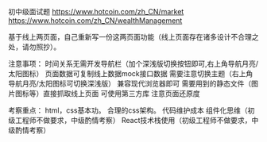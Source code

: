 初中级面试题
https://www.hotcoin.com/zh_CN/market
https://www.hotcoin.com/zh_CN/wealthManagement

基于线上两页面，自己重新写一份这两页面功能（线上页面存在诸多设计不合理之处，请勿照抄）。

注意事项：
时间关系无需开发导航栏（加个深浅版切换按钮即可,右上角导航月亮/太阳图标）
页面数据可复制线上数据mock接口数据
需要注意切换主题（右上角导航月亮/太阳图标可切换深浅版）
兼容现代浏览器即可
需要用到的静态文件（图片图标等）直接抓取线上页面
可使用第三方库
注意页面还原度

考察重点：
html，css基本功。
合理的css架构。
代码维护成本
组件化思维（初级工程师不做要求，中级酌情考察）
React技术栈使用（初级工程师不做要求，中级酌情考察）